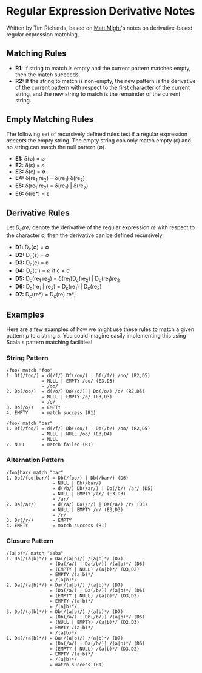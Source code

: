 # Regular Expression Derivative Notes

Written by Tim Richards, based on [Matt Might]'s notes on derivative-based regular expression matching.

[Matt Might]: http://matt.might.net

## Matching Rules

* **R1:** If string to match is empty and the current pattern matches empty, then the match succeeds.
* **R2:** If the string to match is non-empty, the new pattern is the derivative of the current pattern with respect to the first character of the current string, and the new string to match is the remainder of the current string.

## Empty Matching Rules

The following set of recursively defined rules test if a regular expression *accepts* the empty string. The empty string can only match empty (&epsilon;) and no string can match the null pattern (&empty;).

* **E1:** &delta;(&empty;) = &empty;
* **E2:** &delta;(&epsilon;) = &epsilon;
* **E3:** &delta;(c) = &empty;
* **E4:** &delta;(re<sub>1</sub> re<sub>2</sub>) =
  &delta;(re<sub>1</sub>) &delta;(re<sub>2</sub>)
* **E5:** &delta;(re<sub>1</sub>|re<sub>2</sub>) =
  &delta;(re<sub>1</sub>) | &delta;(re<sub>2</sub>)
* **E6:** &delta;(re*) = &epsilon;

## Derivative Rules

Let *D<sub>c</sub>(re)* denote the derivative of the regular expression *re* with respect to the character *c*; then the derivative can be defined recursively:

* **D1:** D<sub>c</sub>(&empty;) = &empty;
* **D2:** D<sub>c</sub>(&epsilon;) = &empty;
* **D3:** D<sub>c</sub>(c) = &epsilon;
* **D4:** D<sub>c</sub>(c&prime;) = &empty; if c &ne; c&prime;
* **D5:** D<sub>c</sub>(re<sub>1</sub> re<sub>2</sub>) =
    &delta;(re<sub>1</sub>)D<sub>c</sub>(re<sub>2</sub>) |
    D<sub>c</sub>(re<sub>1</sub>)re<sub>2</sub>
* **D6:** D<sub>c</sub>(re<sub>1</sub> | re<sub>2</sub>) =
  D<sub>c</sub>(re<sub>1</sub>) | D<sub>c</sub>(re<sub>2</sub>)
* **D7:** D<sub>c</sub>(re\*) = D<sub>c</sub>(re) re\*;

## Examples

Here are a few examples of how we might use these rules to match a given pattern *p* to a string *s*. You could imagine easily implementing this using Scala's pattern matching facilities!

### String Pattern

```
/foo/ match "foo"
1. Df(/foo/) = d(/f/) Df(/oo/) | Df(/f/) /oo/ (R2,D5)
             = NULL | EMPTY /oo/ (E3,D3)
             = /oo/
2. Do(/oo/)  = d(/o/) Do(/o/) | Do(/o/) /o/ (R2,D5)
             = NULL | EMPTY /o/ (E3,D3)
             = /o/
3. Do(/o/)   = EMPTY
4. EMPTY     = match success (R1)
```

```
/foo/ match "bar"
1. Df(/foo/) = d(/f/) Db(/oo/) | Db(/b/) /oo/ (R2,D5)
             = NULL | NULL /oo/ (E3,D4)
             = NULL
2. NULL      = match failed (R1)
```


### Alternation Pattern

```
/foo|bar/ match "bar"
1. Db(/foo|bar/) = Db(/foo/) | Db(/bar/) (D6)
                 = NULL | Db(/bar/)
                 = d(/b/) Db(/ar/) | Db(/b/) /ar/ (D5)
                 = NULL | EMPTY /ar/ (E3,D3)
                 = /ar/
2. Da(/ar/)      = d(/a/) Da(/r/) | Da(/a/) /r/ (D5)
                 = NULL | EMPTY /r/ (E3,D3)
                 = /r/
3. Dr(/r/)       = EMPTY
4. EMPTY         = match success (R1)
```

### Closure Pattern

```
/(a|b)*/ match "aaba"
1. Da(/(a|b)*/) = Da(/(a|b)/) /(a|b)*/ (D7)
                = (Da(/a/) | Da(/b/)) /(a|b)*/ (D6)
                = (EMPTY | NULL) /(a|b)*/ (D3,D2)
                = EMPTY /(a|b)*/
                = /(a|b)*/
2. Da(/(a|b)*/) = Da(/(a|b)/) /(a|b)*/ (D7)
                = (Da(/a/) | Da(/b/)) /(a|b)*/ (D6)
                = (EMPTY | NULL) /(a|b)*/ (D3,D2)
                = EMPTY /(a|b)*/
                = /(a|b)*/
3. Db(/(a|b)*/) = Db(/(a|b)/) /(a|b)*/ (D7)
                = (Db(/a/) | Db(/b/)) /(a|b)*/ (D6)
                = (NULL | EMPTY) /(a|b)*/ (D2,D3)
                = EMPTY /(a|b)*/
                = /(a|b)*/
1. Da(/(a|b)*/) = Da(/(a|b)/) /(a|b)*/ (D7)
                = (Da(/a/) | Da(/b/)) /(a|b)*/ (D6)
                = (EMPTY | NULL) /(a|b)*/ (D3,D2)
                = EMPTY /(a|b)*/
                = /(a|b)*/
                = match success (R1)
```
